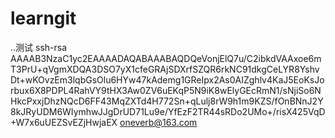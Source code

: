 # learngit
..测试
ssh-rsa AAAAB3NzaC1yc2EAAAADAQABAAABAQDQeVonjElQ7u/C2ibkdVAAxoe6mT3PrU+qVgmXDQA3DSO7yX1cfeGRAjSDXrfSZQR6rkNC91dkgCeLYR8YshvDt+wKOvzEm3lqbGsOlu6HYw47kAdemg1GReIpx2As0AIZghlv4KaJ5EoKsJorbux6X8PDPL4RahVY9tHX3Aw0ZV6uEKqP5N9iK8wElyGEcRmN1/sNjiSo6NHkcPxxjDhzNQcD6FF43MqZXTd4H772Sn+qLulj8rW9h1m9KZS/fOnBNnJ2Y8kJRyUDM6WIymhwJJgDrUD71Lu9e/YfEzF2TR44sRDo2UMo+/risX425VqD+W7x6uUEZSvEZjHwjaEX oneverb@163.com
